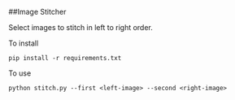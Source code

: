 ##Image Stitcher

Select images to stitch in left to right order.

To install

```pip install -r requirements.txt```

To use

```python stitch.py --first <left-image> --second <right-image>```

